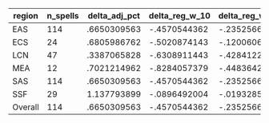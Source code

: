 region|n_spells|delta_adj_pct|delta_reg_w_10|delta_reg_w_20|delta_reg_w_30|delta_reg_w_40|delta_reg_w_50|delta_reg_w_60|delta_reg_w_70|delta_reg_w_80|delta_reg_w_90
---|---|---|---|---|---|---|---|---|---|---|---
EAS|114|.6650309563|-.4570544362|-.235256657|.0041557807|.2498476952|.5475652814|.7312678695|1.017381191|1.524855018|2.192706823
ECS|24|.6805986762|-.5020874143|-.1200606376|.1227687821|.5742874146|.7144083381|.8009953499|1.056338549|1.412716746|1.645136476
LCN|47|.3387065828|-.6308911443|-.4284122884|-.1528701782|-.0920966044|.2392011434|.4617568851|.5525708795|1.089253068|1.834116817
MEA|12|.7021214962|-.8284057379|-.4483642578|-.1699390411|-.1699390411|.3278255463|.8255901337|1.203983307|1.788669586|3.082644701
SAS|114|.6650309563|-.4570544362|-.235256657|.0041557807|.2498476952|.5475652814|.7312678695|1.017381191|1.524855018|2.192706823
SSF|29|1.137793899|-.0896492004|-.0193285253|.1590690613|.6527267694|.9642002583|1.048017859|1.657662988|2.245892048|2.936262608
Overall|114|.6650309563|-.4570544362|-.235256657|.0041557807|.2498476952|.5475652814|.7312678695|1.017381191|1.524855018|2.192706823
